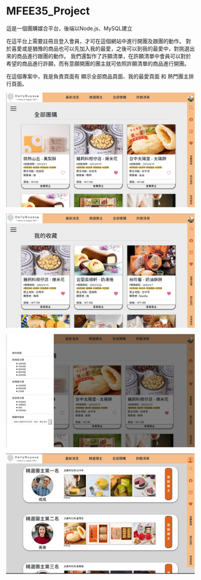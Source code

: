 # MFEE35_Project

這是一個團購媒合平台，後端以Node.js、MySQL建立

在這平台上需要註冊且登入會員，才可在這個網站中進行開團及跟團的動作。
對於喜愛或是猶豫的商品也可以先加入我的最愛，之後可以到我的最愛中，對挑選出來的商品進行跟團的動作。
我們還製作了許願清單，在許願清單中會員可以對於希望的商品進行許願，而有意願開團的團主就可依照許願清單的商品進行開團。

在這個專案中，我是負責頁面有 顯示全部商品頁面、我的最愛頁面 和 熱門團主排行頁面。

![Cover1](https://github.com/LKP0617/MFEE35_Project/blob/main/public/media/read_pic/01.png)

![Cover2](https://github.com/LKP0617/MFEE35_Project/blob/main/public/media/read_pic/02.png)

![Cover3](https://github.com/LKP0617/MFEE35_Project/blob/main/public/media/read_pic/03.png)

![Cover4](https://github.com/LKP0617/MFEE35_Project/blob/main/public/media/read_pic/05.png)
